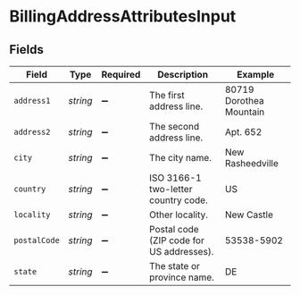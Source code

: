 # BillingAddressAttributesInput


## Fields

| Field                                    | Type                                     | Required                                 | Description                              | Example                                  |
| ---------------------------------------- | ---------------------------------------- | ---------------------------------------- | ---------------------------------------- | ---------------------------------------- |
| `address1`                               | *string*                                 | :heavy_minus_sign:                       | The first address line.                  | 80719 Dorothea Mountain                  |
| `address2`                               | *string*                                 | :heavy_minus_sign:                       | The second address line.                 | Apt. 652                                 |
| `city`                                   | *string*                                 | :heavy_minus_sign:                       | The city name.                           | New Rasheedville                         |
| `country`                                | *string*                                 | :heavy_minus_sign:                       | ISO 3166-1 two-letter country code.      | US                                       |
| `locality`                               | *string*                                 | :heavy_minus_sign:                       | Other locality.                          | New Castle                               |
| `postalCode`                             | *string*                                 | :heavy_minus_sign:                       | Postal code (ZIP code for US addresses). | 53538-5902                               |
| `state`                                  | *string*                                 | :heavy_minus_sign:                       | The state or province name.              | DE                                       |